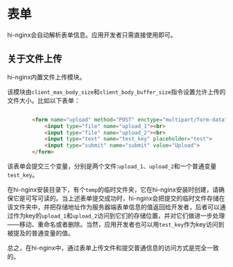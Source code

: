 # 表单

hi-nginx会自动解析表单信息。应用开发者只需直接使用即可。

## 关于文件上传

hi-nginx内置文件上传模块。

该模块由`client_max_body_size`和`client_body_buffer_size`指令设置允许上传的文件大小。比如以下表单：

```html

        <form name="upload" method="POST" enctype="multipart/form-data" action="/demo/form">
            <input type="file" name="upload_1"><br>
            <input type="file" name="upload_2"><br>
            <input type="text" name="test_key" placeholder="test">
            <input type="submit" name="submit" value="Upload">
        </form>

```
该表单会提交三个变量，分别是两个文件:`upload_1`、`upload_2`和一个普通变量`test_key`。

在hi-nginx安装目录下，有个`temp`的临时文件夹，它在hi-nginx安装时创建，请确保它是可写可读的。当上述表单提交成功时，hi-nginx会把提交的临时文件存储在该文件夹中，并把存储地址作为服务器端表单信息的值返回给开发者，后者可以通过作为key的`upload_1`和`upload_2`访问到它们的存储位置，并对它们做进一步处理——移动、重命名或者删除。当然，应用开发者也可以用`test_key`作为key访问到被提及的普通变量的值。

总之，在hi-nginx中，通过表单上传文件和提交普通信息的访问方式是完全一致的。
